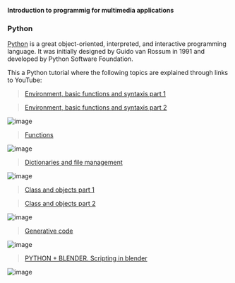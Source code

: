 **Introduction to programmig for multimedia applications**

### Python 

[Python](https://www.python.org/) is a great object-oriented, interpreted, and interactive programming language. It was initially designed by Guido van Rossum in 1991 and developed by Python Software Foundation.

This a Python tutorial where the following topics are explained through links to YouTube:

> [Environment, basic functions and syntaxis part 1](https://youtube.com/playlist?list=PLbqMyWqHJrkEwr-h6FarLujpDciQgjHym)

> [Environment, basic functions and syntaxis part 2](https://youtube.com/playlist?list=PLbqMyWqHJrkHX1U0xghGdb1jchKruOV3x)

![image](https://user-images.githubusercontent.com/85374051/132080042-a44057ae-939e-4568-a519-9441782fc41d.png)



> [Functions](https://youtube.com/playlist?list=PLbqMyWqHJrkGr8IGhMqYexBfG_3LwOpBs)

![image](https://user-images.githubusercontent.com/85374051/132080164-3d29f6ac-e8c6-4ea2-b898-03c16edb86f3.png)



> [Dictionaries and file management](https://youtube.com/playlist?list=PLbqMyWqHJrkEiA6D4aDfk2SHUSFPEU71T)

![image](https://user-images.githubusercontent.com/85374051/132080454-29d2e005-b6e3-4ebb-ba81-93605b11ad9a.png)



> [Class and objects part 1](https://youtube.com/playlist?list=PLbqMyWqHJrkGsyobeNZgejXbaMXT9xW1w)

> [Class and objects part 2](https://youtube.com/playlist?list=PLbqMyWqHJrkErHDNt8zPoOaJmeRaOq4Jh)

![image](https://user-images.githubusercontent.com/85374051/132080478-392a13d8-3b59-4819-ad7d-9526274094b7.png)


> [Generative code](https://youtube.com/playlist?list=PLbqMyWqHJrkFr3axuxQLlKH2mpOC1UlLs)

![image](https://user-images.githubusercontent.com/85374051/132080505-88b9f196-98fb-437a-93cb-0e1618c652e7.png)


> [PYTHON + BLENDER. Scripting in blender](https://youtube.com/playlist?list=PLbqMyWqHJrkHQY0LIQoNkCrrO4Ub_alni)

![image](https://user-images.githubusercontent.com/85374051/132080575-d797efbf-93cf-45cf-937b-878af1501b97.png)



